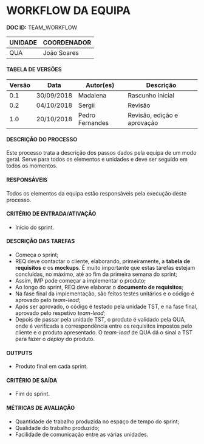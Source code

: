 # WORKFLOW DA EQUIPA

**DOC ID:**  TEAM_WORKFLOW

| UNIDADE | COORDENADOR |
|---------|-------------|
|QUA|João Soares|

#### TABELA DE VERSÕES

| Versão | Data | Autor(es) | Descrição |
|--------|------|---------|-----------|
|0.1|30/09/2018|Madalena|Rascunho inicial|
|0.2|04/10/2018|Sergii|Revisão|
|1.0|20/10/2018|Pedro Fernandes|Revisão, edição e aprovação|

#### DESCRIÇÃO DO PROCESSO

Este processo trata a descrição dos passos dados pela equipa de um modo geral. Serve para todos os elementos e unidades e deve ser seguido em todos os momentos.

#### RESPONSÁVEIS

Todos os elementos da equipa estão responsáveis pela execução deste processo.

#### CRITÉRIO DE ENTRADA/ATIVAÇÃO

* Início do sprint.

#### DESCRIÇÃO DAS TAREFAS

* Começa o sprint;
* REQ deve contactar o cliente, elaborando, primeiramente, a **tabela de requisitos** e os **mockups**. É muito importante que estas tarefas estejam concluídas, no máximo, até ao fim da primeira semana do sprint;
* Assim, IMP pode começar a implementar o produto;
* Ao longo do sprint, REQ deve elaborar o **documento de requisitos**;
* Na fase final da implementação, são feitos testes unitários e o código é aprovado pelo *team-lead*;
* Após ser aprovado, o código é testado pela unidade TST, e na fase final, aprovado pelo respetivo *team-lead*;
* Depois de passar pela unidade TST, o produto é validado pela QUA, onde é verificada a correspondência entre os requisitos impostos pelo cliente e o produto apresentado. O *team-lead* de QUA dá o sinal a TST para fazer o *deploy* do produto.

#### OUTPUTS

* Produto final em cada sprint.

#### CRITÉRIO DE SAÍDA

* Fim do sprint.

#### MÉTRICAS DE AVALIAÇÃO

* Quantidade de trabalho produzida no espaço de tempo do sprint;
* Qualidade do trabalho produzido;
* Facilidade de comunicação entre as várias unidades.
